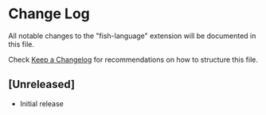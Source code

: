 # Change Log

All notable changes to the "fish-language" extension will be documented in this file.

Check [Keep a Changelog](http://keepachangelog.com/) for recommendations on how to structure this file.

## [Unreleased]

- Initial release